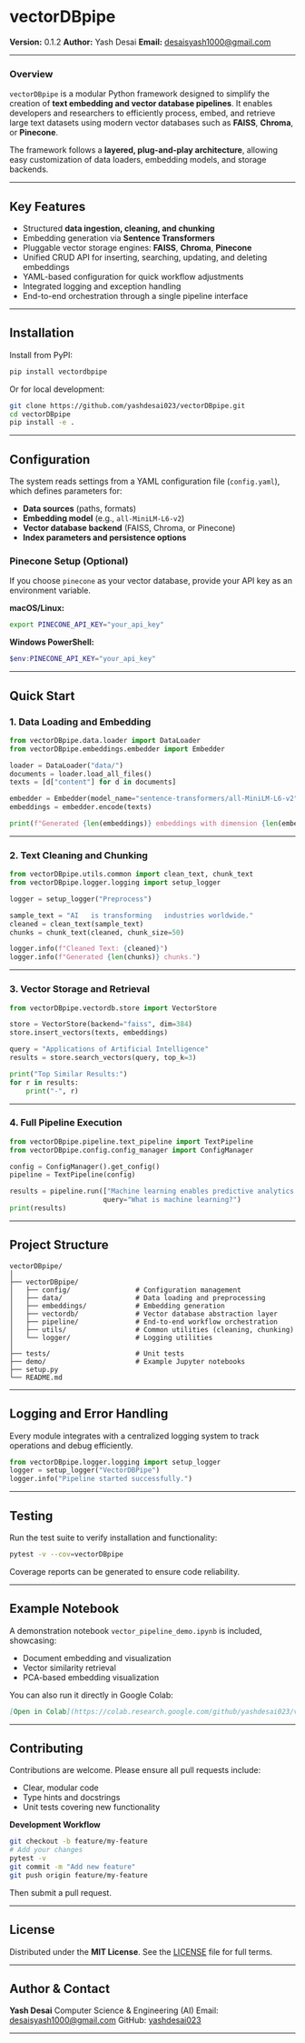 

# **vectorDBpipe**

**Version:** 0.1.2
**Author:** Yash Desai
**Email:** [desaisyash1000@gmail.com](mailto:desaisyash1000@gmail.com)

---

### Overview

`vectorDBpipe` is a modular Python framework designed to simplify the creation of **text embedding and vector database pipelines**.
It enables developers and researchers to efficiently process, embed, and retrieve large text datasets using modern vector databases such as **FAISS**, **Chroma**, or **Pinecone**.

The framework follows a **layered, plug-and-play architecture**, allowing easy customization of data loaders, embedding models, and storage backends.

---

## Key Features

* Structured **data ingestion, cleaning, and chunking**
* Embedding generation via **Sentence Transformers**
* Pluggable vector storage engines: **FAISS**, **Chroma**, **Pinecone**
* Unified CRUD API for inserting, searching, updating, and deleting embeddings
* YAML-based configuration for quick workflow adjustments
* Integrated logging and exception handling
* End-to-end orchestration through a single pipeline interface

---

## Installation

Install from PyPI:

```bash
pip install vectordbpipe
```

Or for local development:

```bash
git clone https://github.com/yashdesai023/vectorDBpipe.git
cd vectorDBpipe
pip install -e .
```

---

## Configuration

The system reads settings from a YAML configuration file (`config.yaml`), which defines parameters for:

* **Data sources** (paths, formats)
* **Embedding model** (e.g., `all-MiniLM-L6-v2`)
* **Vector database backend** (FAISS, Chroma, or Pinecone)
* **Index parameters and persistence options**

### Pinecone Setup (Optional)

If you choose `pinecone` as your vector database, provide your API key as an environment variable.

**macOS/Linux:**

```bash
export PINECONE_API_KEY="your_api_key"
```

**Windows PowerShell:**

```powershell
$env:PINECONE_API_KEY="your_api_key"
```

---

## Quick Start

### 1. Data Loading and Embedding

```python
from vectorDBpipe.data.loader import DataLoader
from vectorDBpipe.embeddings.embedder import Embedder

loader = DataLoader("data/")
documents = loader.load_all_files()
texts = [d["content"] for d in documents]

embedder = Embedder(model_name="sentence-transformers/all-MiniLM-L6-v2")
embeddings = embedder.encode(texts)

print(f"Generated {len(embeddings)} embeddings with dimension {len(embeddings[0])}.")
```

---

### 2. Text Cleaning and Chunking

```python
from vectorDBpipe.utils.common import clean_text, chunk_text
from vectorDBpipe.logger.logging import setup_logger

logger = setup_logger("Preprocess")

sample_text = "AI   is transforming   industries worldwide."
cleaned = clean_text(sample_text)
chunks = chunk_text(cleaned, chunk_size=50)

logger.info(f"Cleaned Text: {cleaned}")
logger.info(f"Generated {len(chunks)} chunks.")
```

---

### 3. Vector Storage and Retrieval

```python
from vectorDBpipe.vectordb.store import VectorStore

store = VectorStore(backend="faiss", dim=384)
store.insert_vectors(texts, embeddings)

query = "Applications of Artificial Intelligence"
results = store.search_vectors(query, top_k=3)

print("Top Similar Results:")
for r in results:
    print("-", r)
```

---

### 4. Full Pipeline Execution

```python
from vectorDBpipe.pipeline.text_pipeline import TextPipeline
from vectorDBpipe.config.config_manager import ConfigManager

config = ConfigManager().get_config()
pipeline = TextPipeline(config)

results = pipeline.run(["Machine learning enables predictive analytics."],
                       query="What is machine learning?")
print(results)
```

---

## Project Structure

```
vectorDBpipe/
│
├── vectorDBpipe/
│   ├── config/                # Configuration management
│   ├── data/                  # Data loading and preprocessing
│   ├── embeddings/            # Embedding generation
│   ├── vectordb/              # Vector database abstraction layer
│   ├── pipeline/              # End-to-end workflow orchestration
│   ├── utils/                 # Common utilities (cleaning, chunking)
│   └── logger/                # Logging utilities
│
├── tests/                     # Unit tests
├── demo/                      # Example Jupyter notebooks
├── setup.py
└── README.md
```

---

## Logging and Error Handling

Every module integrates with a centralized logging system to track operations and debug efficiently.

```python
from vectorDBpipe.logger.logging import setup_logger
logger = setup_logger("VectorDBPipe")
logger.info("Pipeline started successfully.")
```

---

## Testing

Run the test suite to verify installation and functionality:

```bash
pytest -v --cov=vectorDBpipe
```

Coverage reports can be generated to ensure code reliability.

---

## Example Notebook

A demonstration notebook `vector_pipeline_demo.ipynb` is included, showcasing:

* Document embedding and visualization
* Vector similarity retrieval
* PCA-based embedding visualization

You can also run it directly in Google Colab:

```markdown
[Open in Colab](https://colab.research.google.com/github/yashdesai023/vectorDBpipe/blob/main/vector_pipeline_demo.ipynb)
```

---

## Contributing

Contributions are welcome.
Please ensure all pull requests include:

* Clear, modular code
* Type hints and docstrings
* Unit tests covering new functionality

**Development Workflow**

```bash
git checkout -b feature/my-feature
# Add your changes
pytest -v
git commit -m "Add new feature"
git push origin feature/my-feature
```

Then submit a pull request.

---

## License

Distributed under the **MIT License**.
See the [LICENSE](LICENSE) file for full terms.

---

## Author & Contact

**Yash Desai**
Computer Science & Engineering (AI)
Email: [desaisyash1000@gmail.com](mailto:desaisyash1000@gmail.com)
GitHub: [yashdesai023](https://github.com/yashdesai023)

---


